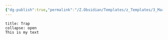 ```yaml
---
{"dg-publish":true,"permalink":"/Z.Obsidian/Templates/z_Templates/3_Markdown/Call Out Boxes (Admonition)/Call Out - Trap/"}
---
```


```ad-danger
title: Trap
collapse: open
This is my text
```